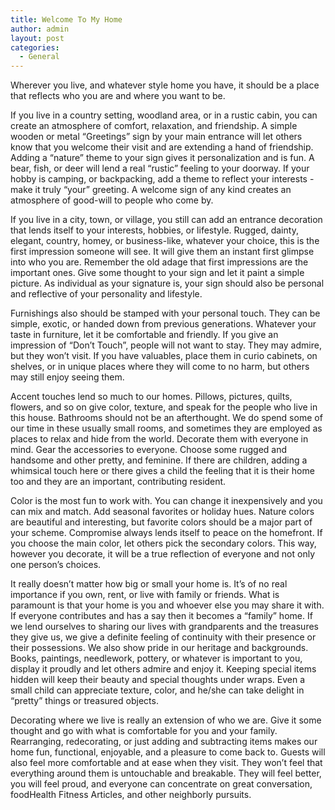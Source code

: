```yaml
---
title: Welcome To My Home
author: admin
layout: post
categories:
  - General
---
```

Wherever you live, and whatever style home you have, it should be a place that reflects who you are and where you want to be.

If you live in a country setting, woodland area, or in a rustic cabin, you can create an atmosphere of comfort, relaxation, and friendship. A simple wooden or metal “Greetings”
sign by your main entrance will let others know that you welcome their visit and are extending a hand of friendship. Adding a “nature” theme to your sign gives it personalization and is fun. A bear, fish, or deer will lend a real “rustic” feeling to your doorway. If your hobby is camping, or backpacking, add a theme to reflect your interests - make it truly “your” greeting. A welcome sign of any kind creates an atmosphere of good-will to people who come by.

If you live in a city, town, or village, you still can add an entrance decoration that lends itself to your interests, hobbies, or lifestyle. Rugged, dainty, elegant, country, homey, or business-like, whatever your choice, this is the first impression someone will see. It will give them an instant first glimpse into who you are. Remember the old adage that first impressions are the important ones. Give some thought to your sign and let it paint a simple picture. As individual as your signature is, your sign should also be personal and reflective of your personality and lifestyle.

Furnishings also should be stamped with your personal touch. They can be simple, exotic, or handed down from previous generations. Whatever your taste in furniture, let it be comfortable and friendly. If you give an impression of “Don’t Touch”, people will not want to stay. They may admire, but they won’t visit. If you have valuables, place them in curio cabinets, on shelves, or in unique places where they will come to no harm, but others may still enjoy seeing them.

Accent touches lend so much to our homes. Pillows, pictures, quilts, flowers, and so on give color, texture, and speak for the people who live in this house. Bathrooms should not be an afterthought. We do spend some of our time in these usually small rooms, and sometimes they are employed as places to relax and hide from the world. Decorate them with everyone in mind. Gear the accessories to everyone. Choose some rugged and handsome and other pretty, and feminine. If there are children, adding a whimsical touch here or there gives a child the feeling that it is their home too and they are an important, contributing resident.

Color is the most fun to work with. You can change it inexpensively and you can mix and match. Add seasonal favorites or holiday hues. Nature colors are beautiful and interesting, but favorite colors should be a major part of your scheme. Compromise always lends itself to peace on the homefront. If you choose the main color, let others pick the secondary colors. This way, however you decorate, it will be a true reflection of everyone and not only one person’s choices.

It really doesn’t matter how big or small your home is. It’s of no real importance if you own, rent, or live with family or friends. What is paramount is that your home is you and whoever else you may share it with. If everyone contributes and has a say then it becomes a “family” home. If we lend ourselves to sharing our lives with grandparents and the treasures they give us, we give a definite feeling of continuity with their presence or their possessions. We also show pride in our heritage and backgrounds. Books, paintings, needlework, pottery, or whatever is important to you, display it proudly and let others admire and enjoy it. Keeping special items hidden will keep their beauty and special thoughts under wraps. Even a small child can appreciate texture, color, and he/she can take delight in “pretty” things or treasured objects.

Decorating where we live is really an extension of who we are. Give it some thought and go with what is comfortable for you and your family. Rearranging, redecorating, or just adding and subtracting items makes our home fun, functional, enjoyable, and a pleasure to come back to. Guests will also feel more comfortable and at ease when they visit. They won’t feel that everything around them is untouchable and breakable. They will feel better, you will feel proud, and everyone can concentrate on great conversation, foodHealth Fitness Articles, and other neighborly pursuits.
